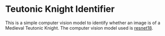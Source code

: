 # Teutonic Knight Identifier
This is a simple computer vision model to identify whether an image is of a Medieval Teutonic Knight.
The computer vision model used is [resnet18](https://pytorch.org/vision/main/models/generated/torchvision.models.resnet18.html).

